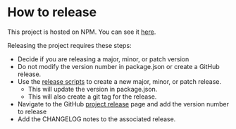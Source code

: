 # How to release

This project is hosted on NPM.  You can see it [here][npm-url].

Releasing the project requires these steps:

* Decide if you are releasing a major, minor, or patch version
* Do not modify the version number in package.json or create a GitHub release.
* Use the [release scripts][release-scripts-url] to create a new major, minor, or patch release.
  * This will update the version in package.json.
  * This will also create a git tag for the release.
* Navigate to the GitHub [project release][github-release-url] page and add the version number to release
* Add the CHANGELOG notes to the associated release.



[npm-url]: https://www.npmjs.com/package/@thedrawingroom/stylelint-config
[release-scripts-url]: https://github.com/thedrawingroom/stylelint-config/blob/master/package.json#L48-L50
[github-release-url]: https://github.com/thedrawingroom/stylelint-config/releases
